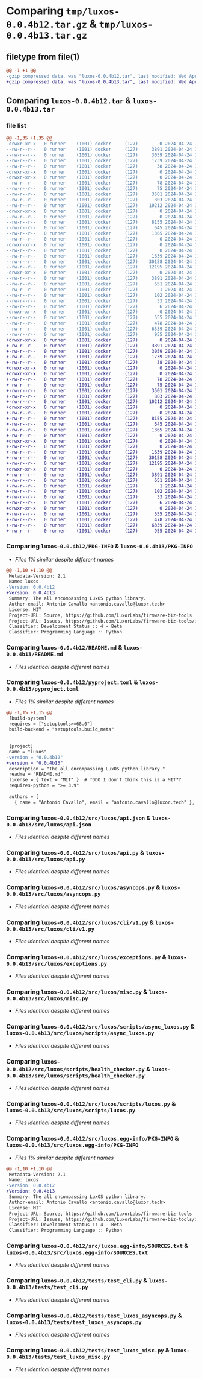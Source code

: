 # Comparing `tmp/luxos-0.0.4b12.tar.gz` & `tmp/luxos-0.0.4b13.tar.gz`

## filetype from file(1)

```diff
@@ -1 +1 @@
-gzip compressed data, was "luxos-0.0.4b12.tar", last modified: Wed Apr 24 16:58:23 2024, max compression
+gzip compressed data, was "luxos-0.0.4b13.tar", last modified: Wed Apr 24 17:11:32 2024, max compression
```

## Comparing `luxos-0.0.4b12.tar` & `luxos-0.0.4b13.tar`

### file list

```diff
@@ -1,35 +1,35 @@
-drwxr-xr-x   0 runner    (1001) docker     (127)        0 2024-04-24 16:58:23.070772 luxos-0.0.4b12/
--rw-r--r--   0 runner    (1001) docker     (127)     3891 2024-04-24 16:58:23.070772 luxos-0.0.4b12/PKG-INFO
--rw-r--r--   0 runner    (1001) docker     (127)     3059 2024-04-24 16:57:53.000000 luxos-0.0.4b12/README.md
--rw-r--r--   0 runner    (1001) docker     (127)     1739 2024-04-24 16:58:21.000000 luxos-0.0.4b12/pyproject.toml
--rw-r--r--   0 runner    (1001) docker     (127)       38 2024-04-24 16:58:23.070772 luxos-0.0.4b12/setup.cfg
-drwxr-xr-x   0 runner    (1001) docker     (127)        0 2024-04-24 16:58:23.066772 luxos-0.0.4b12/src/
-drwxr-xr-x   0 runner    (1001) docker     (127)        0 2024-04-24 16:58:23.066772 luxos-0.0.4b12/src/luxos/
--rw-r--r--   0 runner    (1001) docker     (127)       78 2024-04-24 16:58:21.000000 luxos-0.0.4b12/src/luxos/__init__.py
--rw-r--r--   0 runner    (1001) docker     (127)       75 2024-04-24 16:57:53.000000 luxos-0.0.4b12/src/luxos/__main__.py
--rw-r--r--   0 runner    (1001) docker     (127)     3501 2024-04-24 16:57:53.000000 luxos-0.0.4b12/src/luxos/api.json
--rw-r--r--   0 runner    (1001) docker     (127)      803 2024-04-24 16:57:53.000000 luxos-0.0.4b12/src/luxos/api.py
--rw-r--r--   0 runner    (1001) docker     (127)    10212 2024-04-24 16:57:53.000000 luxos-0.0.4b12/src/luxos/asyncops.py
-drwxr-xr-x   0 runner    (1001) docker     (127)        0 2024-04-24 16:58:23.070772 luxos-0.0.4b12/src/luxos/cli/
--rw-r--r--   0 runner    (1001) docker     (127)        0 2024-04-24 16:57:53.000000 luxos-0.0.4b12/src/luxos/cli/__init__.py
--rw-r--r--   0 runner    (1001) docker     (127)     8155 2024-04-24 16:57:53.000000 luxos-0.0.4b12/src/luxos/cli/v1.py
--rw-r--r--   0 runner    (1001) docker     (127)      645 2024-04-24 16:57:53.000000 luxos-0.0.4b12/src/luxos/exceptions.py
--rw-r--r--   0 runner    (1001) docker     (127)     1365 2024-04-24 16:57:53.000000 luxos-0.0.4b12/src/luxos/misc.py
--rw-r--r--   0 runner    (1001) docker     (127)        0 2024-04-24 16:57:53.000000 luxos-0.0.4b12/src/luxos/py.typed
-drwxr-xr-x   0 runner    (1001) docker     (127)        0 2024-04-24 16:58:23.070772 luxos-0.0.4b12/src/luxos/scripts/
--rw-r--r--   0 runner    (1001) docker     (127)        0 2024-04-24 16:57:53.000000 luxos-0.0.4b12/src/luxos/scripts/__init__.py
--rw-r--r--   0 runner    (1001) docker     (127)     1639 2024-04-24 16:57:53.000000 luxos-0.0.4b12/src/luxos/scripts/async_luxos.py
--rw-r--r--   0 runner    (1001) docker     (127)    30158 2024-04-24 16:57:53.000000 luxos-0.0.4b12/src/luxos/scripts/health_checker.py
--rw-r--r--   0 runner    (1001) docker     (127)    12195 2024-04-24 16:57:53.000000 luxos-0.0.4b12/src/luxos/scripts/luxos.py
-drwxr-xr-x   0 runner    (1001) docker     (127)        0 2024-04-24 16:58:23.070772 luxos-0.0.4b12/src/luxos.egg-info/
--rw-r--r--   0 runner    (1001) docker     (127)     3891 2024-04-24 16:58:23.000000 luxos-0.0.4b12/src/luxos.egg-info/PKG-INFO
--rw-r--r--   0 runner    (1001) docker     (127)      651 2024-04-24 16:58:23.000000 luxos-0.0.4b12/src/luxos.egg-info/SOURCES.txt
--rw-r--r--   0 runner    (1001) docker     (127)        1 2024-04-24 16:58:23.000000 luxos-0.0.4b12/src/luxos.egg-info/dependency_links.txt
--rw-r--r--   0 runner    (1001) docker     (127)      102 2024-04-24 16:58:23.000000 luxos-0.0.4b12/src/luxos.egg-info/entry_points.txt
--rw-r--r--   0 runner    (1001) docker     (127)       33 2024-04-24 16:58:23.000000 luxos-0.0.4b12/src/luxos.egg-info/requires.txt
--rw-r--r--   0 runner    (1001) docker     (127)        6 2024-04-24 16:58:23.000000 luxos-0.0.4b12/src/luxos.egg-info/top_level.txt
-drwxr-xr-x   0 runner    (1001) docker     (127)        0 2024-04-24 16:58:23.070772 luxos-0.0.4b12/tests/
--rw-r--r--   0 runner    (1001) docker     (127)      555 2024-04-24 16:57:53.000000 luxos-0.0.4b12/tests/test_cli.py
--rw-r--r--   0 runner    (1001) docker     (127)      478 2024-04-24 16:57:53.000000 luxos-0.0.4b12/tests/test_luxos.py
--rw-r--r--   0 runner    (1001) docker     (127)     6339 2024-04-24 16:57:53.000000 luxos-0.0.4b12/tests/test_luxos_asyncops.py
--rw-r--r--   0 runner    (1001) docker     (127)      955 2024-04-24 16:57:53.000000 luxos-0.0.4b12/tests/test_luxos_misc.py
+drwxr-xr-x   0 runner    (1001) docker     (127)        0 2024-04-24 17:11:32.835201 luxos-0.0.4b13/
+-rw-r--r--   0 runner    (1001) docker     (127)     3891 2024-04-24 17:11:32.835201 luxos-0.0.4b13/PKG-INFO
+-rw-r--r--   0 runner    (1001) docker     (127)     3059 2024-04-24 17:11:02.000000 luxos-0.0.4b13/README.md
+-rw-r--r--   0 runner    (1001) docker     (127)     1739 2024-04-24 17:11:30.000000 luxos-0.0.4b13/pyproject.toml
+-rw-r--r--   0 runner    (1001) docker     (127)       38 2024-04-24 17:11:32.835201 luxos-0.0.4b13/setup.cfg
+drwxr-xr-x   0 runner    (1001) docker     (127)        0 2024-04-24 17:11:32.831201 luxos-0.0.4b13/src/
+drwxr-xr-x   0 runner    (1001) docker     (127)        0 2024-04-24 17:11:32.831201 luxos-0.0.4b13/src/luxos/
+-rw-r--r--   0 runner    (1001) docker     (127)       78 2024-04-24 17:11:30.000000 luxos-0.0.4b13/src/luxos/__init__.py
+-rw-r--r--   0 runner    (1001) docker     (127)       75 2024-04-24 17:11:02.000000 luxos-0.0.4b13/src/luxos/__main__.py
+-rw-r--r--   0 runner    (1001) docker     (127)     3501 2024-04-24 17:11:02.000000 luxos-0.0.4b13/src/luxos/api.json
+-rw-r--r--   0 runner    (1001) docker     (127)      803 2024-04-24 17:11:02.000000 luxos-0.0.4b13/src/luxos/api.py
+-rw-r--r--   0 runner    (1001) docker     (127)    10212 2024-04-24 17:11:02.000000 luxos-0.0.4b13/src/luxos/asyncops.py
+drwxr-xr-x   0 runner    (1001) docker     (127)        0 2024-04-24 17:11:32.835201 luxos-0.0.4b13/src/luxos/cli/
+-rw-r--r--   0 runner    (1001) docker     (127)        0 2024-04-24 17:11:02.000000 luxos-0.0.4b13/src/luxos/cli/__init__.py
+-rw-r--r--   0 runner    (1001) docker     (127)     8155 2024-04-24 17:11:02.000000 luxos-0.0.4b13/src/luxos/cli/v1.py
+-rw-r--r--   0 runner    (1001) docker     (127)      645 2024-04-24 17:11:02.000000 luxos-0.0.4b13/src/luxos/exceptions.py
+-rw-r--r--   0 runner    (1001) docker     (127)     1365 2024-04-24 17:11:02.000000 luxos-0.0.4b13/src/luxos/misc.py
+-rw-r--r--   0 runner    (1001) docker     (127)        0 2024-04-24 17:11:02.000000 luxos-0.0.4b13/src/luxos/py.typed
+drwxr-xr-x   0 runner    (1001) docker     (127)        0 2024-04-24 17:11:32.835201 luxos-0.0.4b13/src/luxos/scripts/
+-rw-r--r--   0 runner    (1001) docker     (127)        0 2024-04-24 17:11:02.000000 luxos-0.0.4b13/src/luxos/scripts/__init__.py
+-rw-r--r--   0 runner    (1001) docker     (127)     1639 2024-04-24 17:11:02.000000 luxos-0.0.4b13/src/luxos/scripts/async_luxos.py
+-rw-r--r--   0 runner    (1001) docker     (127)    30158 2024-04-24 17:11:02.000000 luxos-0.0.4b13/src/luxos/scripts/health_checker.py
+-rw-r--r--   0 runner    (1001) docker     (127)    12195 2024-04-24 17:11:02.000000 luxos-0.0.4b13/src/luxos/scripts/luxos.py
+drwxr-xr-x   0 runner    (1001) docker     (127)        0 2024-04-24 17:11:32.835201 luxos-0.0.4b13/src/luxos.egg-info/
+-rw-r--r--   0 runner    (1001) docker     (127)     3891 2024-04-24 17:11:32.000000 luxos-0.0.4b13/src/luxos.egg-info/PKG-INFO
+-rw-r--r--   0 runner    (1001) docker     (127)      651 2024-04-24 17:11:32.000000 luxos-0.0.4b13/src/luxos.egg-info/SOURCES.txt
+-rw-r--r--   0 runner    (1001) docker     (127)        1 2024-04-24 17:11:32.000000 luxos-0.0.4b13/src/luxos.egg-info/dependency_links.txt
+-rw-r--r--   0 runner    (1001) docker     (127)      102 2024-04-24 17:11:32.000000 luxos-0.0.4b13/src/luxos.egg-info/entry_points.txt
+-rw-r--r--   0 runner    (1001) docker     (127)       33 2024-04-24 17:11:32.000000 luxos-0.0.4b13/src/luxos.egg-info/requires.txt
+-rw-r--r--   0 runner    (1001) docker     (127)        6 2024-04-24 17:11:32.000000 luxos-0.0.4b13/src/luxos.egg-info/top_level.txt
+drwxr-xr-x   0 runner    (1001) docker     (127)        0 2024-04-24 17:11:32.835201 luxos-0.0.4b13/tests/
+-rw-r--r--   0 runner    (1001) docker     (127)      555 2024-04-24 17:11:02.000000 luxos-0.0.4b13/tests/test_cli.py
+-rw-r--r--   0 runner    (1001) docker     (127)      478 2024-04-24 17:11:02.000000 luxos-0.0.4b13/tests/test_luxos.py
+-rw-r--r--   0 runner    (1001) docker     (127)     6339 2024-04-24 17:11:02.000000 luxos-0.0.4b13/tests/test_luxos_asyncops.py
+-rw-r--r--   0 runner    (1001) docker     (127)      955 2024-04-24 17:11:02.000000 luxos-0.0.4b13/tests/test_luxos_misc.py
```

### Comparing `luxos-0.0.4b12/PKG-INFO` & `luxos-0.0.4b13/PKG-INFO`

 * *Files 1% similar despite different names*

```diff
@@ -1,10 +1,10 @@
 Metadata-Version: 2.1
 Name: luxos
-Version: 0.0.4b12
+Version: 0.0.4b13
 Summary: The all encompassing LuxOS python library.
 Author-email: Antonio Cavallo <antonio.cavallo@luxor.tech>
 License: MIT
 Project-URL: Source, https://github.com/LuxorLabs/firmware-biz-tools
 Project-URL: Issues, https://github.com/LuxorLabs/firmware-biz-tools/issues
 Classifier: Development Status :: 4 - Beta
 Classifier: Programming Language :: Python
```

### Comparing `luxos-0.0.4b12/README.md` & `luxos-0.0.4b13/README.md`

 * *Files identical despite different names*

### Comparing `luxos-0.0.4b12/pyproject.toml` & `luxos-0.0.4b13/pyproject.toml`

 * *Files 1% similar despite different names*

```diff
@@ -1,15 +1,15 @@
 [build-system]
 requires = ["setuptools>=68.0"]
 build-backend = "setuptools.build_meta"
 
 
 [project]
 name = "luxos"
-version = "0.0.4b12"
+version = "0.0.4b13"
 description = "The all encompassing LuxOS python library."
 readme = "README.md"
 license = { text = "MIT" }  # TODO I don't think this is a MIT??
 requires-python = ">= 3.9"
 
 authors = [
   { name = "Antonio Cavallo", email = "antonio.cavallo@luxor.tech" },
```

### Comparing `luxos-0.0.4b12/src/luxos/api.json` & `luxos-0.0.4b13/src/luxos/api.json`

 * *Files identical despite different names*

### Comparing `luxos-0.0.4b12/src/luxos/api.py` & `luxos-0.0.4b13/src/luxos/api.py`

 * *Files identical despite different names*

### Comparing `luxos-0.0.4b12/src/luxos/asyncops.py` & `luxos-0.0.4b13/src/luxos/asyncops.py`

 * *Files identical despite different names*

### Comparing `luxos-0.0.4b12/src/luxos/cli/v1.py` & `luxos-0.0.4b13/src/luxos/cli/v1.py`

 * *Files identical despite different names*

### Comparing `luxos-0.0.4b12/src/luxos/exceptions.py` & `luxos-0.0.4b13/src/luxos/exceptions.py`

 * *Files identical despite different names*

### Comparing `luxos-0.0.4b12/src/luxos/misc.py` & `luxos-0.0.4b13/src/luxos/misc.py`

 * *Files identical despite different names*

### Comparing `luxos-0.0.4b12/src/luxos/scripts/async_luxos.py` & `luxos-0.0.4b13/src/luxos/scripts/async_luxos.py`

 * *Files identical despite different names*

### Comparing `luxos-0.0.4b12/src/luxos/scripts/health_checker.py` & `luxos-0.0.4b13/src/luxos/scripts/health_checker.py`

 * *Files identical despite different names*

### Comparing `luxos-0.0.4b12/src/luxos/scripts/luxos.py` & `luxos-0.0.4b13/src/luxos/scripts/luxos.py`

 * *Files identical despite different names*

### Comparing `luxos-0.0.4b12/src/luxos.egg-info/PKG-INFO` & `luxos-0.0.4b13/src/luxos.egg-info/PKG-INFO`

 * *Files 1% similar despite different names*

```diff
@@ -1,10 +1,10 @@
 Metadata-Version: 2.1
 Name: luxos
-Version: 0.0.4b12
+Version: 0.0.4b13
 Summary: The all encompassing LuxOS python library.
 Author-email: Antonio Cavallo <antonio.cavallo@luxor.tech>
 License: MIT
 Project-URL: Source, https://github.com/LuxorLabs/firmware-biz-tools
 Project-URL: Issues, https://github.com/LuxorLabs/firmware-biz-tools/issues
 Classifier: Development Status :: 4 - Beta
 Classifier: Programming Language :: Python
```

### Comparing `luxos-0.0.4b12/src/luxos.egg-info/SOURCES.txt` & `luxos-0.0.4b13/src/luxos.egg-info/SOURCES.txt`

 * *Files identical despite different names*

### Comparing `luxos-0.0.4b12/tests/test_cli.py` & `luxos-0.0.4b13/tests/test_cli.py`

 * *Files identical despite different names*

### Comparing `luxos-0.0.4b12/tests/test_luxos_asyncops.py` & `luxos-0.0.4b13/tests/test_luxos_asyncops.py`

 * *Files identical despite different names*

### Comparing `luxos-0.0.4b12/tests/test_luxos_misc.py` & `luxos-0.0.4b13/tests/test_luxos_misc.py`

 * *Files identical despite different names*


